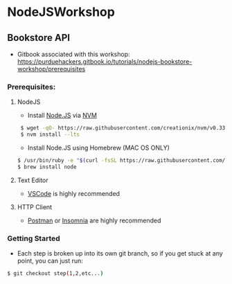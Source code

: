 # NodeJSWorkshop

## Bookstore API
- Gitbook associated with this workshop: https://purduehackers.gitbook.io/tutorials/nodejs-bookstore-workshop/prerequisites

### Prerequisites:

1. NodeJS

   -  Install [Node.JS](https://nodejs.org/en/download/) via [NVM](https://github.com/creationix/nvm#installation)
   ```bash
	$ wget -qO- https://raw.githubusercontent.com/creationix/nvm/v0.33.11/install.sh | bash
	$ nvm install --lts
	```
   
	- Install Node.JS using Homebrew (MAC OS ONLY)
	```bash
	$ /usr/bin/ruby -e "$(curl -fsSL https://raw.githubusercontent.com/Homebrew/install/master/install)"
	$ brew install node
	```
	 
2. Text Editor
	- [VSCode](https://code.visualstudio.com/download) is highly recommended

3. HTTP Client
	- [Postman](https://www.getpostman.com/downloads/) or [Insomnia](https://insomnia.rest/download/) are highly recommended

### Getting Started
- Each step is broken up into its own git branch, so if you get stuck at any point, you can just run:
```bash
$ git checkout step(1,2,etc...)
```